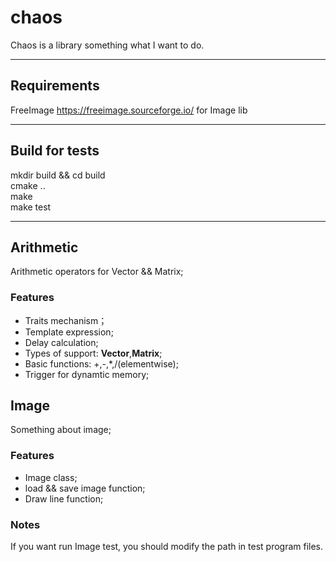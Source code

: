# chaos
Chaos is a library something what I want to do.

------------------------------
## Requirements
FreeImage  <https://freeimage.sourceforge.io/>   for Image lib


------------------------------
## Build for tests
mkdir build && cd build  
cmake ..  
make  
make test

------------------------------
## Arithmetic
Arithmetic operators for Vector && Matrix;  

### Features
* Traits mechanism；
* Template expression;
* Delay calculation;
* Types of support: **Vector**,**Matrix**;
* Basic functions: +,-,*,/(elementwise);
* Trigger for dynamtic memory;

## Image
Something about image;

### Features
* Image class;
* load && save image function;
* Draw line function;

### Notes
If you want run Image test, you should modify the path in test program files.